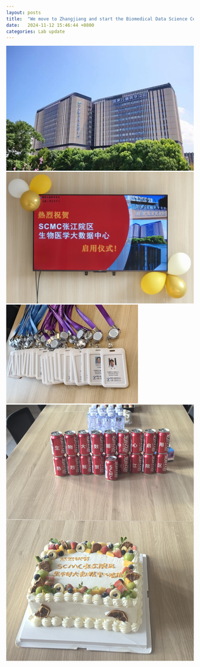 ```yaml
---
layout: posts
title:  "We move to Zhangjiang and start the Biomedical Data Science Center today!"
date:   2024-11-12 15:46:44 +0800
categories: Lab update
---
```


<img src="/images/zhangjiang1.jpg" class="align-left" alt="">
<img src="/images/zhangjiang2.jpg" class="align-left" alt="">
<img src="/images/zhangjiang3.jpg" class="align-left" alt="">
<img src="/images/zhangjiang4.jpg" class="align-left" alt="">
